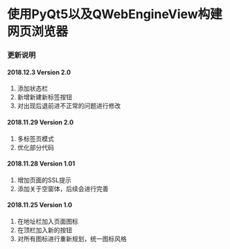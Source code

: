 # 使用PyQt5以及QWebEngineView构建网页浏览器
### 更新说明
#### 2018.12.3 Version 2.0
1. 添加状态栏
2. 新增新建新标签按钮
3. 对出现后退前进不正常的问题进行修改
#### 2018.11.29 Version 2.0
1. 多标签页模式
2. 优化部分代码
#### 2018.11.28 Version 1.01
1. 增加页面的SSL提示
2. 添加关于空窗体，后续会进行完善
#### 2018.11.25 Version 1.0
1. 在地址栏加入页面图标
2. 在顶栏加入新的按钮
3. 对所有图标进行重新规划，统一图标风格